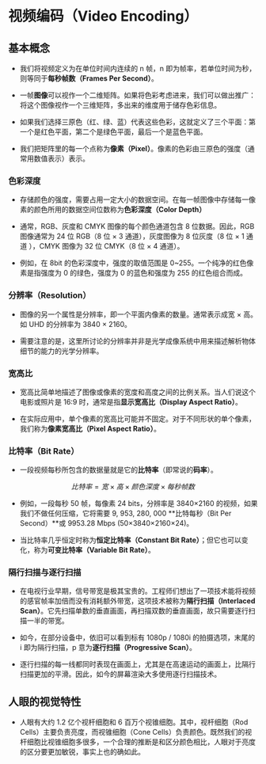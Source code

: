 # 视频编码（Video Encoding）

## 基本概念
- 我们将视频定义为在单位时间内连续的 n 帧，n 即为帧率，若单位时间为秒，则等同于**每秒帧数（Frames Per Second）**。

- 一帧**图像**可以视作一个二维矩阵。如果将色彩考虑进来，我们可以做出推广：将这个图像视作一个三维矩阵，多出来的维度用于储存色彩信息。

- 如果我们选择三原色（红、绿、蓝）代表这些色彩，这就定义了三个平面：第一个是红色平面，第二个是绿色平面，最后一个是蓝色平面。

- 我们把矩阵里的每一个点称为**像素（Pixel）**。像素的色彩由三原色的强度（通常用数值表示）表示。

### 色彩深度
- 存储颜色的强度，需要占用一定大小的数据空间。在每一帧图像中存储每一像素的颜色所用的数据空间位数称为**色彩深度（Color Depth）**

- 通常，RGB、灰度和 CMYK 图像的每个颜色通道包含 8 位数据。因此，RGB 图像通常为 24 位 RGB（8 位 × 3 通道），灰度图像为 8 位灰度（8 位 × 1 通道 ），CMYK 图像为 32 位 CMYK（8 位 × 4 通道）。

- 例如，在 8bit 的色彩深度中，强度的取值范围是 0~255。一个纯净的红色像素是指强度为 0 的绿色，强度为 0 的蓝色和强度为 255 的红色组合而成。

### 分辨率（Resolution）
- 图像的另一个属性是分辨率，即一个平面内像素的数量。通常表示成宽 × 高。如 UHD 的分辨率为 3840 × 2160。

- 需要注意的是，这里所讨论的分辨率并非是光学成像系统中用来描述解析物体细节的能力的光学分辨率。

### 宽高比
- 宽高比简单地描述了图像或像素的宽度和高度之间的比例关系。当人们说这个电影或照片是 16:9 时，通常是指**显示宽高比（Display Aspect Ratio）**。

- 在实际应用中，单个像素的宽高比可能并不固定。对于不同形状的单个像素，我们称为**像素宽高比（Pixel Aspect Ratio）**。

### 比特率（Bit Rate）
- 一段视频每秒所包含的数据量就是它的**比特率**（即常说的**码率**）。

$$
比特率 = 宽 × 高 × 颜色深度 × 每秒帧数
$$

- 例如，一段每秒 50 帧，每像素 24 bits，分辨率是 3840×2160 的视频，如果我们不做任何压缩，它将需要 9, 953, 280, 000 **比特每秒（Bit Per Second）**或 9953.28 Mbps (50×3840×2160×24)。

- 当比特率几乎恒定时称为**恒定比特率（Constant Bit Rate）**；但它也可以变化，称为**可变比特率（Variable Bit Rate）**。

### 隔行扫描与逐行扫描
- 在电视行业早期，信号带宽是极其宝贵的。工程师们想出了一项技术能将视频的感官帧率加倍而没有消耗额外带宽，这项技术被称为**隔行扫描（Interlaced Scan）**。它先扫描单数的垂直画面，再扫描双数的垂直画面，故只需要逐行扫描一半的带宽。

- 如今，在部分设备中，依旧可以看到标有 1080p / 1080i 的拍摄选项，末尾的 i 即为隔行扫描，p 意为**逐行扫描（Progressive Scan）**。

- 逐行扫描的每一线都同时表现在画面上，尤其是在高速运动的画面上，比隔行扫描更加的平滑。因此，如今的屏幕渲染大多使用逐行扫描技术。

## 人眼的视觉特性
- 人眼有大约 1.2 亿个视杆细胞和 6 百万个视锥细胞。其中，视杆细胞（Rod Cells）主要负责亮度，而视锥细胞（Cone Cells）负责颜色。既然我们的视杆细胞比视锥细胞多很多，一个合理的推断是和区分颜色相比，人眼对于亮度的区分要更加敏锐，事实上也的确如此。
